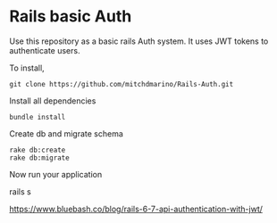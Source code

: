 # Rails basic Auth

Use this repository as a basic rails Auth system. It uses JWT tokens to authenticate users.

To install,

```
git clone https://github.com/mitchdmarino/Rails-Auth.git
```

Install all dependencies

```
bundle install
```

Create db and migrate schema

```
rake db:create
rake db:migrate
```

Now run your application

rails s


https://www.bluebash.co/blog/rails-6-7-api-authentication-with-jwt/
